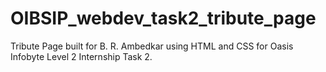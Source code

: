 # OIBSIP_webdev_task2_tribute_page
Tribute Page built for B. R. Ambedkar using HTML and CSS for Oasis Infobyte Level 2 Internship Task 2.
